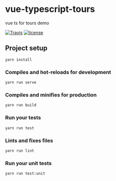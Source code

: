 # vue-typescript-tours

vue ts for tours demo

[![Travis](https://img.shields.io/travis/yelingfeng/vue-typescript-tours.svg)]()
[![license](https://img.shields.io/github/license/yelingfeng/vue-typescript-tours.svg)]()

## Project setup

```
yarn install
```

### Compiles and hot-reloads for development

```
yarn run serve
```

### Compiles and minifies for production

```
yarn run build
```

### Run your tests

```
yarn run test
```

### Lints and fixes files

```
yarn run lint
```

### Run your unit tests

```
yarn run test:unit
```
